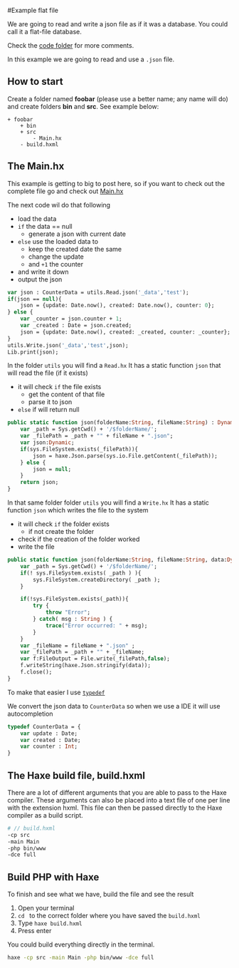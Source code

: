 #Example flat file

We are going to read and write a json file as if it was a database.
You could call it a flat-file database.

Check the [code folder](https://github.com/MatthijsKamstra/haxephp/tree/master/09flatfile/code) for more comments.

In this example we are going to read and use a `.json` file.

## How to start

Create a folder named **foobar** (please use a better name; any name will do) and create folders **bin** and **src**.
See example below:

```
+ foobar
	+ bin
	+ src
		- Main.hx
	- build.hxml
```

## The Main.hx

This example is getting to big to post here, so if you want to check out the complete file go and check out [Main.hx](https://github.com/MatthijsKamstra/haxephp/tree/master/09flatfile/code/Main.hx)

The next code wil do that following

- load the data
- `if` the data == null
  - generate a json with current date
- `else` use the loaded data to
  - keep the created date the same
  - change the update
  - and `+1` the counter
- and write it down
- output the json

```haxe
var json : CounterData = utils.Read.json('_data','test');
if(json == null){
	json = {update: Date.now(), created: Date.now(), counter: 0};
} else {
	var _counter = json.counter + 1;
	var _created : Date = json.created;
	json = {update: Date.now(), created: _created, counter: _counter};
}
utils.Write.json('_data','test',json);
Lib.print(json);
```

In the folder `utils` you will find a `Read.hx`
It has a static function `json` that will read the file (if it exists)

- it will check `if` the file exists
  - get the content of that file
  - parse it to json
- `else` if will return null

```haxe
public static function json(folderName:String, fileName:String) : Dynamic {
	var _path = Sys.getCwd() + '/$folderName/';
	var _filePath = _path + "" + fileName + ".json";
	var json:Dynamic;
	if(sys.FileSystem.exists(_filePath)){
		json = haxe.Json.parse(sys.io.File.getContent(_filePath));
	} else {
		json = null;
	}
	return json;
}
```

In that same folder folder `utils` you will find a `Write.hx`
It has a static function `json` which writes the file to the system

- it will check `if` the folder exists
  - if not create the folder
- check if the creation of the folder worked
- write the file

```haxe
public static function json(folderName:String, fileName:String, data:Dynamic) : Void {
	var _path = Sys.getCwd() + '/$folderName/';
	if(! sys.FileSystem.exists( _path ) ){
		sys.FileSystem.createDirectory( _path );
	}

	if(!sys.FileSystem.exists(_path)){
	 	try {
			throw "Error";
		} catch( msg : String ) {
			trace("Error occurred: " + msg);
		}
	}
	var _fileName = fileName + ".json" ;
	var _filePath = _path + "" + _fileName;
    var f:FileOutput = File.write(_filePath,false);
    f.writeString(haxe.Json.stringify(data));
    f.close();
}
```

To make that easier I use [`typedef`](http://haxe.org/manual/type-system-typedef.html)

We convert the json data to `CounterData` so when we use a IDE it will use autocompletion

```haxe
typedef CounterData = {
	var update : Date;
	var created : Date;
	var counter : Int;
}
```

## The Haxe build file, build.hxml

There are a lot of different arguments that you are able to pass to the Haxe compiler.
These arguments can also be placed into a text file of one per line with the extension hxml. This file can then be passed directly to the Haxe compiler as a build script.

```bash
# // build.hxml
-cp src
-main Main
-php bin/www
-dce full
```

## Build PHP with Haxe

To finish and see what we have, build the file and see the result

1. Open your terminal
2. `cd ` to the correct folder where you have saved the `build.hxml`
3. Type `haxe build.hxml`
4. Press enter

You could build everything directly in the terminal.

```bash
haxe -cp src -main Main -php bin/www -dce full
```
